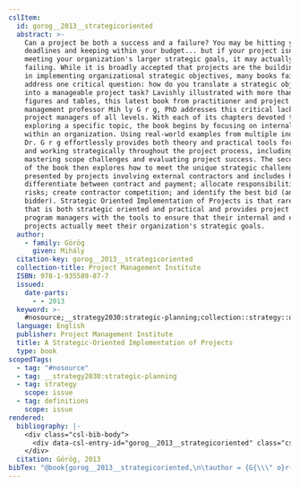 ```yaml
---
cslItem:
  id: gorog__2013__strategicoriented
  abstract: >-
    Can a project be both a success and a failure? You may be hitting your
    deadlines and keeping within your budget... but if your project isn't
    meeting your organization's larger strategic goals, it may actually be
    failing. While it is broadly accepted that projects are the building blocks
    in implementing organizational strategic objectives, many books fail to
    address one critical question: how do you translate a strategic objective
    into a manageable project task? Lavishly illustrated with more than 40
    figures and tables, this latest book from practitioner and project
    management professor Mih ly G r g, PhD addresses this critical lack, for
    project managers of all levels. With each of its chapters devoted to
    exploring a specific topic, the book begins by focusing on internal projects
    within an organization. Using real-world examples from multiple industries,
    Dr. G r g effortlessly provides both theory and practical tools for thinking
    and working strategically throughout the project process, including
    mastering scope challenges and evaluating project success. The second half
    of the book then explores how to meet the unique strategic challenges
    presented by projects involving external contractors and includes how to
    differentiate between contract and payment; allocate responsibilities and
    risks; create contractor competition; and identify the best bid (and
    bidder). Strategic Oriented Implementation of Projects is that rare book
    that is both strategic oriented and practical and provides project and
    program managers with the tools to ensure that their internal and external
    projects actually meet their organization's strategic goals.
  author:
    - family: Görög
      given: Mihály
  citation-key: gorog__2013__strategicoriented
  collection-title: Project Management Institute
  ISBN: 978-1-935589-87-7
  issued:
    date-parts:
      - - 2013
  keyword: >-
    #nosource;__strategy2030:strategic-planning;collection::strategy::definitions
  language: English
  publisher: Project Management Institute
  title: A Strategic-Oriented Implementation of Projects
  type: book
scopedTags:
  - tag: "#nosource"
  - tag: __strategy2030:strategic-planning
  - tag: strategy
    scope: issue
  - tag: definitions
    scope: issue
rendered:
  bibliography: |-
    <div class="csl-bib-body">
      <div data-csl-entry-id="gorog__2013__strategicoriented" class="csl-entry">Görög, M. 2013 <i>A Strategic-Oriented Implementation of Projects</i>. Project Management Institute (Project Management Institute).</div>
    </div>
  citation: Görög, 2013
bibTex: "@book{gorog__2013__strategicoriented,\n\tauthor = {G{\\\" o}r{\\\" o}g, Mih{\\' a}ly},\n\tseries = {Project {Management} {Institute}},\n\tyear = {2013},\n\tpublisher = {Project Management Institute},\n\ttitle = {A {Strategic}-{Oriented} {Implementation} of {Projects}},\n}\n\n"
---
```

